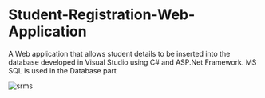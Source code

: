 # Student-Registration-Web-Application
A Web application that allows student details to be inserted into the database developed in Visual Studio using C# and ASP.Net Framework. MS SQL is used in the Database part

![srms](https://user-images.githubusercontent.com/68097555/136662747-32d4f4f8-de92-4677-99d4-1a55dcc963df.png)
